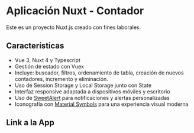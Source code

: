 # Aplicación Nuxt - Contador

Este es un proyecto Nuxt.js creado con fines laborales.

## Características

- Vue 3, Nuxt 4 y Typescript
- Gestión de estado con Vuex
- Incluye: buscador, filtros, ordenamiento de tabla, creación de nuevos contadores, incremento y eliminación.
- Uso de Session Storage y Local Storage junto con State
- Interfaz responsive adaptada a dispositivos móviles y escritorio
- Uso de [SweetAlert](https://sweetalert2.github.io/) para notificaciones y alertas personalizadas
- Iconografía con [Material Symbols](https://fonts.google.com/icons) para una experiencia visual moderna

## Link a la App
